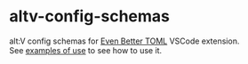# altv-config-schemas



alt:V config schemas for [Even Better TOML](https://marketplace.visualstudio.com/items?itemName=tamasfe.even-better-toml) VSCode extension.<br>
See [examples of use](https://github.com/xxshady/altv-config-schemas/tree/main/examples%20of%20use) to see how to use it.
